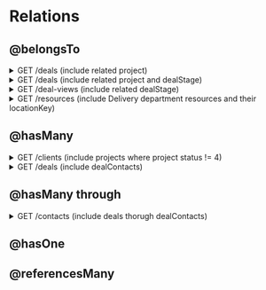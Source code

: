 # Relations

## @belongsTo

<details>
  <summary>GET /deals (include related project)</summary>

### Relation

```ts
@belongsTo(
  () => Project,
  {name: 'project', keyTo: 'projectId'},
  {name: 'project_id', type: 'string', required: true},
)
projectId: string;
```

### Filter 

```json
{
   "limit":1,
   "order":"id",
   "include":[
      {
         "relation":"project"
      }
   ]
}
```

### Query

```sql
SELECT 
  "deals"."id", 
  "deals"."name", 
  /* ... other `deals` table columns ... */
  "project"."id" AS "project.id", 
  "project"."name" AS "project.name", 
  /* ... other `projects` table columns ... */
FROM 
  "main"."deals" AS "deals" 
  LEFT OUTER JOIN "main"."projects" AS "project" ON "deals"."project_id" = "project"."id" 
WHERE 
  "deals"."tenant_id" = 'aaaaaaaa-bbbb-cccc-dddd-eeeeeeeeeeee' 
ORDER BY 
  "deals"."id" ASC 
LIMIT 1;

```

</details>


<details>
  <summary>GET /deals (include related project and dealStage)</summary>

### Relation

```ts
@belongsTo(
  () => Project,
  {name: 'project', keyTo: 'projectId'},
  {name: 'project_id', type: 'string', required: true},
)
projectId: string;

...

@belongsTo(() => DealStage, {keyTo: 'stageId'}, {name: 'stage_id'})
dealStageId: string;
```

### Filter 

```json
{
   "limit": 1,
   "order": "id",
   "include":[
      {
         "relation": "project"
      },
      {
         "relation": "dealStage"
      }
   ]
}
```

### Query

```sql
SELECT 
  "deals"."id", 
  "deals"."name", 
  /* ... other `deals` table columns ... */

  "project"."id" AS "project.id", 
  "project"."name" AS "project.name", 
  /* ... other `projects` table columns ... */

  "dealStage"."id" AS "dealStage.id", 
  "dealStage"."key" AS "dealStage.key", 
  /* ... other `deal_stages` table columns ... */
FROM 
  "main"."deals" AS "deals" 
  LEFT OUTER JOIN "main"."projects" AS "project" ON "deals"."project_id" = "project"."id" 
  LEFT OUTER JOIN "main"."deal_stages" AS "dealStage" ON "deals"."stage_id" = "dealStage"."id" 
WHERE 
  "deals"."tenant_id" = 'aaaaaaaa-bbbb-cccc-dddd-eeeeeeeeeeee' 
ORDER BY 
  "deals"."id" ASC 
LIMIT 1;

```
</details>


<details>
  <summary>GET /deal-views (include related dealStage)</summary>

### Relation

```ts
@belongsTo(() => DealStage, {keyTo: 'stageId'}, {name: 'stage_id'})
dealStageId: string;
```

### Filter 

```json
{
   "limit": 1,
   "include":[
      {
         "relation": "dealStage"
      }
   ]
}
```

### Query

```sql
SELECT 
  "v_deal_view"."id", 
  "v_deal_view"."name", 
  /* ... other `v_deal_view` columns ... */
  
  "dealStage"."id" AS "dealStage.id", 
  "dealStage"."key" AS "dealStage.key", 
  /* ... other `deal_stages` table columns ... */
FROM 
  "main"."v_deal_view" AS "v_deal_view" 
  LEFT OUTER JOIN "main"."deal_stages" AS "dealStage" ON "v_deal_view"."stage_id" = "dealStage"."id" 
WHERE 
  "v_deal_view"."tenant_id" = 'aaaaaaaa-bbbb-cccc-dddd-eeeeeeeeeeee' 
LIMIT 1;
```
</details>


<details>
  <summary>GET /resources (include Delivery department resources and their locationKey)</summary>

### Relation

```ts
@belongsTo(
  () => Department,
  {name: 'department'},
  {
    name: 'department_id',
    required: true,
  },
)
departmentId: string;

@belongsTo(
  () => Location,
  {name: 'location'},
  {
    name: 'location_id',
    required: true,
  },
)
locationId: string;
```

### Filter 

```json
{
  "order": "name",
  "include": [
    {
      "relation": "department",
      "scope": {
        "where": {
          "name": "Delivery"
        },
        "fields": { "name": true }
      },
      "required": true
    },
    {
      "relation": "location",
      "scope": {
        "fields": { "locationKey": true }
      }
    }
  ]
}
```

### Query

```sql
SELECT 
  "resources"."id", 
  "resources"."name", 
  /* ... other `resources` table columns ... */
  
  "department"."id" AS "department.id", 
  "department"."name" AS "department.name", 
  "location"."id" AS "location.id", 
  "location"."location_key" AS "location.locationKey" 
FROM 
  "main"."resources" AS "resources" 
  INNER JOIN "main"."departments" AS "department" ON "resources"."department_id" = "department"."id" 
  AND "department"."name" = 'Delivery' 
  LEFT OUTER JOIN "main"."locations" AS "location" ON "resources"."location_id" = "location"."id" 
WHERE 
  "resources"."tenant_id" = 'aaaaaaaa-bbbb-cccc-dddd-eeeeeeeeeeee' 
ORDER BY 
  "resources"."name" ASC;


```
</details>


## @hasMany

<details>
  <summary>GET /clients (include projects where project status != 4)</summary>

### Relation

```ts
@hasMany(() => Project, {keyTo: 'clientId'})
projects: Project[];
```

### Filter 

```json
{
  "limit": 5,
  "order": "id",
  "include": [
    {
      "relation": "projects",
      "scope": {
        "where": { "status": { "neq": 4 } }
      }
    }
  ]
}
```

### Query

```sql
SELECT 
  "clients".*, 
  "projects"."id" AS "projects.id", 
  "projects"."name" AS "projects.name", 
  /* ... other `projects` table columns ... */
FROM 
  (
    SELECT 
      "clients"."id", 
      "clients"."name", 
      /* ... other `projects` table columns ... */
    FROM 
      "main"."clients" AS "clients" 
    WHERE 
      "clients"."tenant_id" = 'aaaaaaaa-bbbb-cccc-dddd-eeeeeeeeeeee' 
    ORDER BY 
      "clients"."id" ASC 
    LIMIT 
      5
  ) AS "clients" 
  LEFT OUTER JOIN "main"."projects" AS "projects" ON "clients"."id" = "projects"."client_id" 
  AND "projects"."status" != 4 
ORDER BY 
  "clients"."id" ASC;

```
</details>

<details>
  <summary>GET /deals (include dealContacts)</summary>

### Relation

```ts
@hasMany(() => DealContact, {keyTo: 'dealId'})
dealContacts: DealContact[];
```

### Filter 

```json
{
  "limit": 1,
  "order": "id",
  "include": [
    {
      "relation": "dealContacts"
    }
  ]
}
```

### Query

```sql
SELECT 
  "deals".*, 
  "dealContacts"."id" AS "dealContacts.id", 
  "dealContacts"."contact_id" AS "dealContacts.contactId", 
  /* ... other `deal_contacts` table columns ... */
  
FROM 
  (
    SELECT 
      "deals"."id", 
      "deals"."name", 
      /* ... all `deals` table columns ... */
    FROM 
      "main"."deals" AS "deals" 
    WHERE 
      "deals"."tenant_id" = 'aaaaaaaa-bbbb-cccc-dddd-eeeeeeeeeeee' 
    ORDER BY 
      "deals"."id" ASC 
    LIMIT 
      1
  ) AS "deals" 
  LEFT OUTER JOIN "main"."deal_contacts" AS "dealContacts" ON "deals"."id" = "dealContacts"."deal_id" 
ORDER BY 
  "deals"."id" ASC;
```
</details>

## @hasMany through

<details>
  <summary>GET /contacts (include deals thorugh dealContacts)</summary>

### Relation

```ts
@hasMany(() => Deal, {
  through: {model: () => DealContact, keyFrom: 'contactId', keyTo: 'dealId'},
})
deals: Deal[];
```

### Filter 

```json
{
  "limit": 4,
  "order": "id",
  "include": [
    {
      "relation": "deals",
      "scope": {
        "fields": { "owner": true, "type": true }
      }
    }
  ]
}
```

### Query
```sql
SELECT 
  "contacts".*, 
  "deals"."id" AS "deals.id", 
  "deals"."owner" AS "deals.owner", 
  "deals"."type" AS "deals.type", 
  
  "deals->deal_contacts"."contact_id" AS "deals.deal_contacts.contactId", 
  "deals->deal_contacts"."is_primary" AS "deals.deal_contacts.isPrimary", 
  /* ... other `deal_contacts` table columns ... */
  
FROM 
  (
    SELECT 
      "contacts"."id", 
      /* ... all `contacts` table columns ... */
    FROM 
      "main"."contacts" AS "contacts" 
    WHERE 
      "contacts"."tenant_id" = 'aaaaaaaa-bbbb-cccc-dddd-eeeeeeeeeeee' 
    LIMIT 
      4
  ) AS "contacts" 
  LEFT OUTER JOIN (
    "main"."deal_contacts" AS "deals->deal_contacts" 
    INNER JOIN "main"."deals" AS "deals" ON "deals"."id" = "deals->deal_contacts"."deal_id"
  ) ON "contacts"."id" = "deals->deal_contacts"."contact_id";
```
</details>

## @hasOne
## @referencesMany
